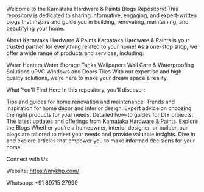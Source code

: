 Welcome to the Karnataka Hardware & Paints Blogs Repository!
This repository is dedicated to sharing informative, engaging, and expert-written blogs that inspire and guide you in building, renovating, maintaining, and beautifying your home.

About Karnataka Hardware & Paints
Karnataka Hardware & Paints is your trusted partner for everything related to your home!
As a one-stop shop, we offer a wide range of products and services, including:

Water Heaters
Water Storage Tanks
Wallpapers
Wall Care & Waterproofing Solutions
uPVC Windows and Doors
Tiles
With our expertise and high-quality solutions, we’re here to make your dream space a reality.

What You'll Find Here
In this repository, you'll discover:

Tips and guides for home renovation and maintenance.
Trends and inspiration for home decor and interior design.
Expert advice on choosing the right products for your needs.
Detailed how-to guides for DIY projects.
The latest updates and offerings from Karnataka Hardware & Paints.
Explore the Blogs
Whether you’re a homeowner, interior designer, or builder, our blogs are tailored to meet your needs and provide valuable insights. Dive in and explore articles that empower you to make informed decisions for your home.

Connect with Us

Website: https://mykhp.com/

Whatsapp: +91 89715 27999
